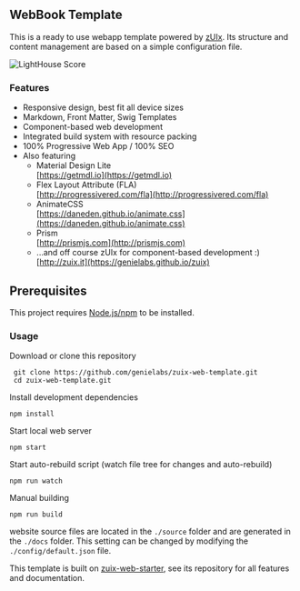 ## WebBook Template

This is a ready to use webapp template powered by
[zUIx](https://genielabs.github.io/zuix).
Its structure and content management are based on a simple configuration file.

![LightHouse Score](https://genielabs.github.io/zuix-web-template/images/lighthouse_score.png)

### Features

- Responsive design, best fit all device sizes
- Markdown, Front Matter, Swig Templates
- Component-based web development
- Integrated build system with resource packing
- 100% Progressive Web App / 100% SEO
- Also featuring
    - Material Design Lite<br/>
      [https://getmdl.io](https://getmdl.io)
    - Flex Layout Attribute (FLA)<br/>
      [http://progressivered.com/fla](http://progressivered.com/fla)
    - AnimateCSS<br/>
      [https://daneden.github.io/animate.css](https://daneden.github.io/animate.css)
    - Prism<br/>
      [http://prismjs.com](http://prismjs.com)
    - ...and off course zUIx for component-based development :)<br/>
      [http://zuix.it](https://genielabs.github.io/zuix)

<!-- TODO: wip - Generated application consist of a single .html file that can be opened locally, without a web server -->

## Prerequisites

This project requires [Node.js/npm](https://www.npmjs.com/get-npm) to be installed.

### Usage

Download or clone this repository

     git clone https://github.com/genielabs/zuix-web-template.git
     cd zuix-web-template.git

Install development dependencies

    npm install

Start local web server

    npm start

Start auto-rebuild script (watch file tree for changes and auto-rebuild)

    npm run watch

Manual building

    npm run build

website source files are located in the `./source` folder and are
generated in the `./docs` folder.
This setting can be changed by modifying the `./config/default.json` file.

This template is built on [zuix-web-starter](https://github.com/genemars/zuix-web-starter),
see its repository for all features and documentation.
